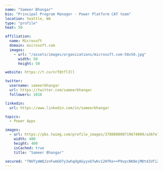 ```yaml
---
name: "Sameer Bhangar"
bio: "Principal Program Manager - Power Platform CAT team"
location: Seattle, WA
type: "profile"
heat: 50

affiliation:
  name: Microsoft
  domain: microsoft.com
  images:
    - url: "/assets/images/organizations/microsoft.com-50x50.jpg"
      width: 50
      height: 50

website: https://t.co/nrTQtfl3ll

twitter:
  username: sameerbhangar
  url: https://twitter.com/sameerbhangar
  followers: 1018

linkedin:
  url: https://www.linkedin.com/in/sameerbhangar

topics:
  - Power Apps

images:
  - url: https://pbs.twimg.com/profile_images/378800000719674009/a36fe7ddfab1778b76e5793772e43798_400x400.jpeg
    width: 400
    height: 400
    isCached: true
    title: "Sameer Bhangar"

secured: "fNUTymWQJznFwmGO7y3whqdgAGyyxbTwKv12HfKe++P9vpcNKBejMDt4IUfi20ThORvu89R5vCGMay57JRshJ3a5zj3uF+qP7xIlQDX5AImjcV1tfpYV6HlDSWwfQ77Xrb7QUqU6+SZsyNgcAapCXm9rI6Ob7/0ZQB5H+SAHT7oE/rd4UQL9j/E5xKiezGT6ns6zHBDjO/EJ7QO7WZpcrSy7tiAQbiXinKLi/qMXeQi56nxOkItr067+mAjIYe+ikjM7Vz1lhJnX2bY8loT1yQpAxdS2rhFzx+YS5MGWooPnRgUzQ7ncuTNydWNbG9BSOEz9sEtD555FmyBNlsESdqvnDMb4iLpeL3hS+XEqsaz4KekyMCnfWmLITUl2zxqGiK/3363YWc3Uy8gbqgKXPAyALIpo12O9YqlrdeJ87do=;FD91r2eHyL71e1EngiGQgg=="
---
```


